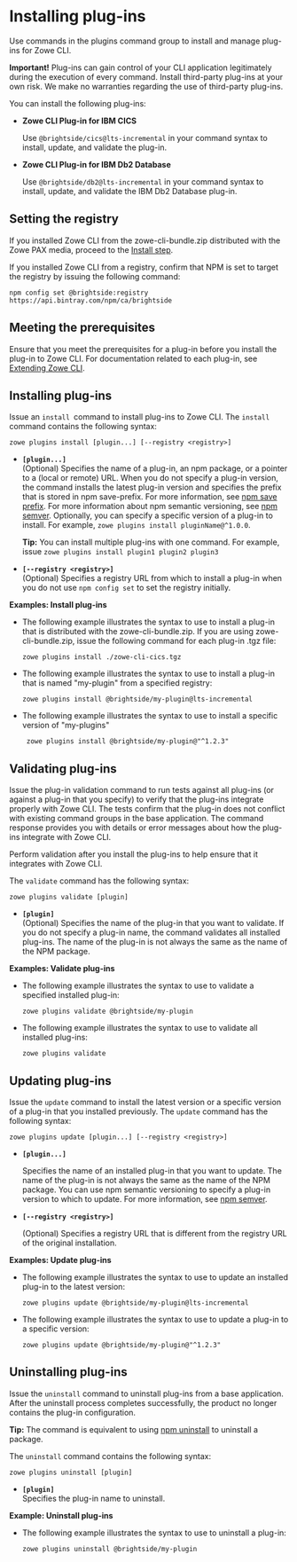 # Installing plug-ins

Use commands in the plugins command group to install and manage plug-ins for Zowe CLI.

**Important!** Plug-ins can gain control of your CLI application
legitimately during the execution of every command. Install third-party
plug-ins at your own risk. We make no warranties regarding
the use of third-party plug-ins.

You can install the following plug-ins:
  - **Zowe CLI Plug-in for IBM CICS**

    Use `@brightside/cics@lts-incremental` in your command syntax to install, update, and validate the plug-in. 
  - **Zowe CLI Plug-in for IBM Db2 Database**  
  
    Use `@brightside/db2@lts-incremental` in your command syntax to install, update, and validate the IBM Db2 Database plug-in.

## Setting the registry

If you installed Zowe CLI from the zowe-cli-bundle.zip distributed with the Zowe PAX media, proceed to the [Install step](#installing-plug-ins).

If you installed Zowe CLI from a registry, confirm that NPM is set to target the registry by issuing the following command: 

```
npm config set @brightside:registry https://api.bintray.com/npm/ca/brightside
```

## Meeting the prerequisites

Ensure that you meet the prerequisites for a plug-in before you install
the plug-in to Zowe CLI. For documentation related to each plug-in,
see [Extending Zowe CLI](cli-extending.md).

## Installing plug-ins

Issue an `install `command to install plug-ins to Zowe CLI. The
`install` command contains the following syntax:

```
zowe plugins install [plugin...] [--registry <registry>]
```

  - **`[plugin...]`**   
    (Optional) Specifies the name of a plug-in, an npm package, or a
    pointer to a (local or remote) URL. When you do not specify a
    plug-in version, the command installs the latest plug-in version and
    specifies the prefix that is stored in npm save-prefix. For more
    information, see [npm save prefix](https://docs.npmjs.com/misc/config#save-prefix). For more
    information about npm semantic versioning, see [npm semver](https://docs.npmjs.com/misc/semver). Optionally, you can
    specify a specific version of a plug-in to install. For example, `zowe plugins install pluginName@^1.0.0`.

    **Tip:** You can install multiple plug-ins with one command. For
    example, issue `zowe plugins install plugin1 plugin2 plugin3`

  - **`[--registry <registry>]`**  
    (Optional) Specifies a registry URL from which to install a plug-in
    when you do not use `npm config set` to set the registry initially. 

**Examples: Install plug-ins**

  - The following example illustrates the syntax to use to install a 
    plug-in that is distributed with the zowe-cli-bundle.zip.
    If you are using zowe-cli-bundle.zip, issue the following command for each plug-in .tgz file:
    
    ```
    zowe plugins install ./zowe-cli-cics.tgz 
    ```

  - The following example illustrates the syntax to use to install a
    plug-in that is named "my-plugin" from a specified registry:

    ```
    zowe plugins install @brightside/my-plugin@lts-incremental
    ```

  - The following example illustrates the syntax to use to install a
    specific version of "my-plugins" 

    ```
     zowe plugins install @brightside/my-plugin@"^1.2.3"
    ```
    

## Validating plug-ins

Issue the plug-in validation command to run tests against all plug-ins (or against a plug-in that you specify) to verify that the plug-ins integrate properly with Zowe CLI. The tests confirm that the plug-in does not conflict with existing command groups in the base application. The command response provides you with details or error messages about how the plug-ins integrate with Zowe CLI. 

Perform validation after you install the plug-ins to help ensure that it integrates with Zowe CLI.

The `validate` command has the following syntax:

```
zowe plugins validate [plugin]
```

  - **`[plugin]`**  
    (Optional) Specifies the name of the plug-in that you want to
    validate. If you do not specify a plug-in name, the command
    validates all installed plug-ins. The name of the plug-in is not
    always the same as the name of the NPM package.

**Examples: Validate plug-ins**

  - The following example illustrates the syntax to use to validate a
    specified installed plug-in:

    ```
    zowe plugins validate @brightside/my-plugin
    ```

  - The following example illustrates the syntax to use to validate all
    installed plug-ins:

    ```
    zowe plugins validate
    ```

## Updating plug-ins

Issue the `update` command to install the latest version or a specific
version of a plug-in that you installed previously. The `update` command
has the following syntax:

```
zowe plugins update [plugin...] [--registry <registry>]
```

  - **`[plugin...]`** 

    Specifies the name of an installed plug-in that you want to update.
    The name of the plug-in is not always the same as the name of the
    NPM package. You can use npm semantic versioning to specify a
    plug-in version to which to update. For more information,
    see [npm semver](https://docs.npmjs.com/misc/semver).

  - **`[--registry <registry>]`**

    (Optional) Specifies a registry URL that is different from the
    registry URL of the original installation. 

**Examples: Update plug-ins**

  - The following example illustrates the syntax to use to update an
    installed plug-in to the latest version:

    ```
    zowe plugins update @brightside/my-plugin@lts-incremental
    ```

  - The following example illustrates the syntax to use to update a
    plug-in to a specific version:

    ```
    zowe plugins update @brightside/my-plugin@"^1.2.3"
    ```

## Uninstalling plug-ins

Issue the `uninstall` command to uninstall plug-ins from a base
application. After the uninstall process completes successfully,
the product no longer contains the plug-in
configuration.

**Tip:** The command is equivalent to using [npm uninstall](https://docs.npmjs.com/cli/uninstall) to uninstall a package.

The `uninstall` command contains the following syntax:

```
zowe plugins uninstall [plugin]
```

  - **`[plugin]`**   
    Specifies the plug-in name to uninstall.

**Example: Uninstall plug-ins**

- The following example illustrates the syntax to use to uninstall a plug-in:

  ```
  zowe plugins uninstall @brightside/my-plugin
  ```
